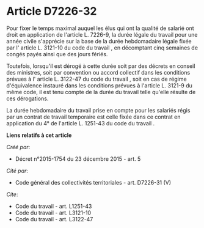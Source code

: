 # Article D7226-32

Pour fixer le temps maximal auquel les élus qui ont la qualité de salarié ont droit en application de l'article L. 7226-9, la
durée légale du travail pour une année civile s'apprécie sur la base de la durée hebdomadaire légale fixée par l'
article L. 3121-10 du code du travail
, en décomptant cinq semaines de congés payés ainsi que des jours fériés. 

Toutefois, lorsqu'il est dérogé à cette durée soit par des décrets en conseil des ministres, soit par convention ou accord
collectif dans les conditions prévues à l'
article L. 3122-47 du code du travail
, soit en cas de régime d'équivalence instauré dans les conditions prévues à l'article L. 3121-9 du même code, il est tenu
compte de la durée du travail telle qu'elle résulte de ces dérogations. 

La durée hebdomadaire du travail prise en compte pour les salariés régis par un contrat de travail temporaire est celle fixée
dans ce contrat en application du 
4° de l'article L. 1251-43 du code du travail
.

**Liens relatifs à cet article**

_Créé par_:

  - Décret n°2015-1754 du 23 décembre 2015 - art. 5

_Cité par_:

  - Code général des collectivités territoriales - art. D7226-31 (V)

_Cite_:

  - Code du travail - art. L1251-43
  - Code du travail - art. L3121-10
  - Code du travail - art. L3122-47
